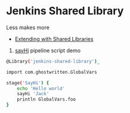 # Jenkins Shared Library

Less makes more

- [Extending with Shared Libraries](https://www.jenkins.io/doc/book/pipeline/shared-libraries/)


1. [sayHi](./vars/saHi.groovy) pipeline script demo

```bash
@Library('jenkins-shared-library')_

import com.ghostwritten.GlobalVars

stage('SayHi') {
    echo 'Hello world'
    sayHi 'Jack'
    println GlobalVars.foo
}
```
